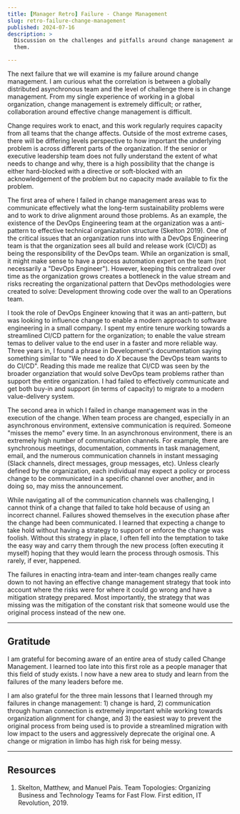 ```yaml
---
title: [Manager Retro] Failure - Change Management
slug: retro-failure-change-management
published: 2024-07-16
description: >
  Discussion on the challenges and pitfalls around change management and failures that came from
  them.

---
```


The next failure that we will examine is my failure around change management. I am curious what the
correlation is between a globally distributed asynchronous team and the level of challenge there is
in change management. From my single experience of working in a global organization, change
management is extremely difficult; or rather, collaboration around effective change management is
difficult.

Change requires work to enact, and this work regularly requires capacity from all teams that the
change affects. Outside of the most extreme cases, there will be differing levels perspective to how
important the underlying problem is across different parts of the organization. If the senior or
executive leadership team does not fully understand the extent of what needs to change and why,
there is a high possibility that the change is either hard-blocked with a directive or soft-blocked
with an acknowledgement of the problem but no capacity made available to fix the problem.

The first area of where I failed in change management areas was to communicate effectively what the
long-term sustainability problems were and to work to drive alignment around those problems. As an
example, the existence of the DevOps Engineering team at the organization was a anti-pattern to
effective technical organization structure (Skelton 2019). One of the critical issues that an
organization runs into with a DevOps Engineering team is that the organization sees all build and
release work (CI/CD) as being the responsibility of the DevOps team. While an organization is small,
it might make sense to have a process automation expert on the team (not necessarily a "DevOps
Engineer"). However, keeping this centralized over time as the organization grows creates a
bottleneck in the value stream and risks recreating the organizational pattern that DevOps
methodologies were created to solve: Development throwing code over the wall to an Operations team.

I took the role of DevOps Engineer knowing that it was an anti-pattern, but was looking to influence
change to enable a modern approach to software engineering in a small company. I spent my entire
tenure working towards a streamlined CI/CD pattern for the organization; to enable the value stream
temas to deliver value to the end user in a faster and more reliable way. Three years in, I found a
phrase in Development's documentation saying something similar to "We need to do _X_ because the
DevOps team wants to do CI/CD". Reading this made me realize that CI/CD was seen by the broader
organziation that would solve DevOps team problems rather than support the entire organization. I
had failed to effectively communicate and get both buy-in and support (in terms of capacity) to
migrate to a modern value-delivery system.

The second area in which I failed in change management was in the execution of the change. When team
process are changed, especially in an asynchronous environment, extensive communication is required.
Someone "misses the memo" every time. In an asynchronous environment, there is an extremely high
number of communication channels. For example, there are synchronous meetings, documentation,
comments in task management, email, and the numerous communication channels in instant messaging
(Slack channels, direct messages, group messages, etc). Unless clearly defined by the organization,
each individual may expect a policy or process change to be communicated in a specific channel over 
another, and in doing so, may miss the announcement.

While navigating all of the communication channels was challenging, I cannot think of a change that
failed to take hold because of using an incorrect channel. Failures showed themselves in the
execution phase after the change had been communicated. I learned that expecting a change to take
hold without having a strategy to support or enforce the change was foolish. Without this strategy
in place, I often fell into the temptation to take the easy way and carry them through the new
process (often executing it myself) hoping that they would learn the process through osmosis. This
rarely, if ever, happened.

The failures in enacting intra-team and inter-team changes really came down to not having an
effective change management strategy that took into account where the risks were for where it could
go wrong and have a mitigation strategy prepared. Most importantly, the strategy that was missing
was the mitigation of the constant risk that someone would use the original process instead of the
new one.


---


## Gratitude

I am grateful for becoming aware of an entire area of study called Change Management. I learned too
late into this first role as a people manager that this field of study exists. I now have a new area
to study and learn from the failures of the many leaders before me. 

I am also grateful for the three main lessons that I learned through my failures in change
management: 1) change is hard, 2) communication through human connection is extremely important
while working towards organization alignment for change, and 3) the easiest way to prevent the
original process from being used is to provide a streamlined migration with low impact to the users
and aggressively deprecate the original one. A change or migration in limbo has high risk for being
messy.


---

## Resources

1. Skelton, Matthew, and Manuel Pais. Team Topologies: Organizing Business and Technology Teams for Fast Flow. First edition, IT Revolution, 2019.
